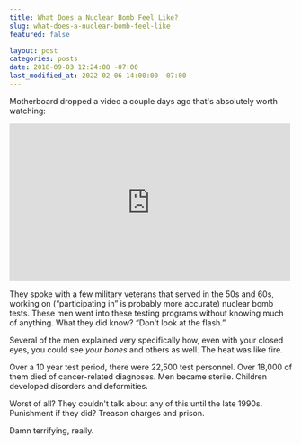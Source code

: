 ```yaml
---
title: What Does a Nuclear Bomb Feel Like?
slug: what-does-a-nuclear-bomb-feel-like
featured: false

layout: post
categories: posts
date: 2018-09-03 12:24:08 -07:00
last_modified_at: 2022-02-06 14:00:00 -07:00
---
```


Motherboard dropped a video a couple days ago that's absolutely worth watching:

<iframe loading="lazy" width="500" height="281" src="https://www.youtube.com/embed/Y__dxTaGEp0?feature=oembed" frameborder="0" allow="autoplay; encrypted-media" allowfullscreen=""></iframe>

They spoke with a few military veterans that served in the 50s and 60s, working on (“participating in” is probably more accurate) nuclear bomb tests. These men went into these testing programs without knowing much of anything. What they did know? “Don't look at the flash.”

Several of the men explained very specifically how, even with your closed eyes, you could see _your bones_ and others as well. The heat was like fire.

Over a 10 year test period, there were 22,500 test personnel. Over 18,000 of them died of cancer-related diagnoses. Men became sterile. Children developed disorders and deformities.

Worst of all? They couldn't talk about any of this until the late 1990s. Punishment if they did? Treason charges and prison.

Damn terrifying, really.

